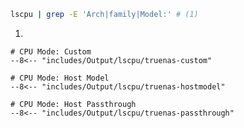 ```sh title="lscpu"
lscpu | grep -E 'Arch|family|Model:' # (1)
```

1. 
``` title="Output on TrueNAS"
# CPU Mode: Custom
--8<-- "includes/Output/lscpu/truenas-custom"

# CPU Mode: Host Model
--8<-- "includes/Output/lscpu/truenas-hostmodel"

# CPU Mode: Host Passthrough
--8<-- "includes/Output/lscpu/truenas-passthrough"
```